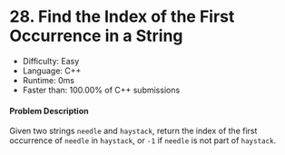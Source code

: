 # 28. Find the Index of the First Occurrence in a String

- Difficulty: Easy
- Language: C++
- Runtime: 0ms
- Faster than: 100.00% of C++ submissions

#### Problem Description

Given two strings `needle` and `haystack`, return the index of the first occurrence of `needle` in `haystack`, or `-1` if `needle` is not part of `haystack`.
